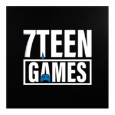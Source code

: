 <div align="center">
    <a href="https://7teengames.com">
        <img src="assets/profile.jpeg?v=1" width="275" alt="Logo da 7Teen Games">
    </a>
</div>
